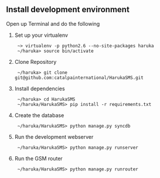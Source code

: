
Install development environment
-------------------------------


Open up Terminal and do the following

1. Set up your virtualenv

		~> virtualenv -p python2.6 --no-site-packages haruka
		~/haruka> source bin/activate

2. Clone Repository

    	~/haruka> git clone git@github.com:catalpainternational/HarukaSMS.git

3. Install dependencies 

    	~/haruka> cd HarukaSMS
    	~/haruka/HarukaSMS> pip install -r requirements.txt

4. Create the database

    	~/haruka/HarukaSMS> python manage.py syncdb

5. Run the development webserver
 
		~/haruka/HarukaSMS> python manage.py runserver

6. Run the GSM router
		
		~/haruka/HarukaSMS> python manage.py runrouter

